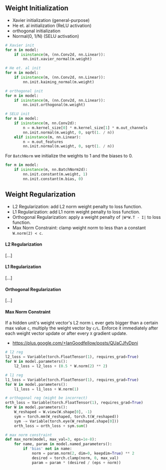 ## Weight Initialization

* Xavier initialization (general-purpose)
* He et. al initialization (ReLU activation)
* orthogonal initialization
* Normal(0, 1/N) (SELU activation)

```python
# Xavier init
for m in model:
    if isinstance(m, (nn.Conv2d, nn.Linear)):
        nn.init.xavier_normal(m.weight)

# He et. al init
for m in model:
    if isinstance(m, (nn.Conv2d, nn.Linear)):
        nn.init.kaiming_normal(m.weight)

# orthogonal init
for m in model:
    if isinstance(m, (nn.Conv2d, nn.Linear)):
        nn.init.orthogonal(m.weight)

# SELU init
for m in model:
    if isinstance(m, nn.Conv2d):
        n = m.kernel_size[0] * m.kernel_size[1] * m.out_channels
        nn.init.normal(m.weight, 0, sqrt(1. / n))
    elif isinstance(m, nn.Linear):
        n = m.out_features
        nn.init.normal(m.weight, 0, sqrt(1. / n))
```

For `BatchNorm` we initialize the weights to 1 and the biases to 0.

```python
for m in model:
    if isinstance(m, nn.BatchNorm2d):
        nn.init.constant(m.weight, 1)
        nn.init.constant(m.bias, 0)
```

## Weight Regularization

* L2 Regularization: add L2 norm weight penalty to loss function.
* L1 Regularization: add L1 norm weight penalty to loss function.
* Orthogonal Regularization: apply a weight penalty of `|W*W.T - I|` to loss function.
* Max Norm Constraint: clamp weight norm to less than a constant `W.norm(2) < c`.

#### L2 Regularization

[...]

#### L1 Regularization

[...]

#### Orthogonal Regularization

[...]

#### Max Norm Constraint

If a hidden unit's weight vector's L2 norm `L` ever gets bigger than a certain max value `c`, multiply the weight vector by `c/L`. Enforce it immediately after each weight vector update or after every `X` gradient update.

- https://plus.google.com/+IanGoodfellow/posts/QUaCJfvDpni

```python
# l2 reg
l2_loss = Variable(torch.FloatTensor(1), requires_grad=True)
for W in model.parameters():
    l2_loss = l2_loss + (0.5 * W.norm(2) ** 2)

# l1 reg
l1_loss = Variable(torch.FloatTensor(1), requires_grad=True)
for W in model.parameters():
    l1_loss = l1_loss + W.norm(1)

# orthogonal reg (might be incorrect)
orth_loss = Variable(torch.FloatTensor(1), requires_grad=True)
for W in model.parameters():
    W_reshaped = W.view(W.shape[0], -1)
    sym = torch.mm(W_reshaped, torch.t(W_reshaped))
    sym -= Variable(torch.eye(W_reshaped.shape[0]))
    orth_loss = orth_loss + sym.sum()

# max norm constraint
def max_norm(model, max_val=3, eps=1e-8):
    for name, param in model.named_parameters():
        if 'bias' not in name:
            norm = param.norm(2, dim=0, keepdim=True) ** 2
            desired = torch.clamp(norm, 0, max_val)
            param = param * (desired / (eps + norm))
```
